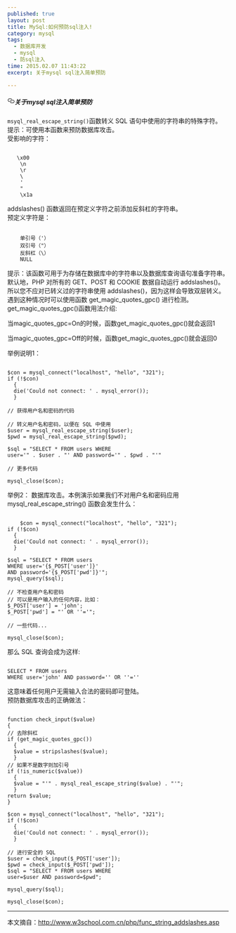 ```yaml
---
published: true
layout: post
title: MySql:如何预防sql注入!
category: mysql
tags:
  - 数据库开发
  - mysql
  - 防sql注入
time: 2015.02.07 11:43:22
excerpt: 关于mysql sql注入简单预防

---
```

<h5><a id="user-content-关于mysql-sql注入简单预防" class="anchor" href="#关于mysql-sql注入简单预防" aria-hidden="true"><svg aria-hidden="true" class="octicon octicon-link" height="16" version="1.1" viewBox="0 0 16 16" width="16"><path fill-rule="evenodd" d="M4 9h1v1H4c-1.5 0-3-1.69-3-3.5S2.55 3 4 3h4c1.45 0 3 1.69 3 3.5 0 1.41-.91 2.72-2 3.25V8.59c.58-.45 1-1.27 1-2.09C10 5.22 8.98 4 8 4H4c-.98 0-2 1.22-2 2.5S3 9 4 9zm9-3h-1v1h1c1 0 2 1.22 2 2.5S13.98 12 13 12H9c-.98 0-2-1.22-2-2.5 0-.83.42-1.64 1-2.09V6.25c-1.09.53-2 1.84-2 3.25C6 11.31 7.55 13 9 13h4c1.45 0 3-1.69 3-3.5S14.5 6 13 6z"></path></svg></a>关于mysql sql注入简单预防</h5>

<p><code>msyql_real_escape_string()</code>函数转义 SQL 语句中使用的字符串的特殊字符。<br>
提示：可使用本函数来预防数据库攻击。<br>
受影响的字符：<br></p>

<pre><code>
   \x00
    \n
    \r
    \
    '
    "
    \x1a
</code></pre>

<p>addslashes() 函数返回在预定义字符之前添加反斜杠的字符串。<br>
预定义字符是：<br></p>

<pre><code>
    单引号（'）
    双引号（"）
    反斜杠（\）
    NULL
</code></pre>

<p>提示：该函数可用于为存储在数据库中的字符串以及数据库查询语句准备字符串。<br>
默认地，PHP 对所有的 GET、POST 和 COOKIE 数据自动运行 addslashes()。所以您不应对已转义过的字符串使用 addslashes()，因为这样会导致双层转义。遇到这种情况时可以使用函数 get_magic_quotes_gpc() 进行检测。<br>
get_magic_quotes_gpc()函数用法介绍: <br></p>

<p>当magic_quotes_gpc=On的时候，函数get_magic_quotes_gpc()就会返回1</p>

<p>当magic_quotes_gpc=Off的时候，函数get_magic_quotes_gpc()就会返回0</p>

<p>举例说明1：</p>

<pre><code>
$con = mysql_connect("localhost", "hello", "321");
if (!$con)
  {
  die('Could not connect: ' . mysql_error());
  }

// 获得用户名和密码的代码

// 转义用户名和密码，以便在 SQL 中使用
$user = mysql_real_escape_string($user);
$pwd = mysql_real_escape_string($pwd);

$sql = "SELECT * FROM users WHERE
user='" . $user . "' AND password='" . $pwd . "'"

// 更多代码

mysql_close($con);
</code></pre>

<p>举例2：
数据库攻击。本例演示如果我们不对用户名和密码应用 mysql_real_escape_string() 函数会发生什么：</p>

<pre><code>
    $con = mysql_connect("localhost", "hello", "321");
if (!$con)
  {
  die('Could not connect: ' . mysql_error());
  }

$sql = "SELECT * FROM users
WHERE user='{$_POST['user']}'
AND password='{$_POST['pwd']}'";
mysql_query($sql);

// 不检查用户名和密码
// 可以是用户输入的任何内容，比如：
$_POST['user'] = 'john';
$_POST['pwd'] = "' OR ''='";

// 一些代码...

mysql_close($con);
</code></pre>

<p>那么 SQL 查询会成为这样:</p>

<pre><code>
SELECT * FROM users
WHERE user='john' AND password='' OR ''=''
</code></pre>

<p>这意味着任何用户无需输入合法的密码即可登陆。<br>
预防数据库攻击的正确做法：</p>

<pre><code>
function check_input($value)
{
// 去除斜杠
if (get_magic_quotes_gpc())
  {
  $value = stripslashes($value);
  }
// 如果不是数字则加引号
if (!is_numeric($value))
  {
  $value = "'" . mysql_real_escape_string($value) . "'";
  }
return $value;
}

$con = mysql_connect("localhost", "hello", "321");
if (!$con)
  {
  die('Could not connect: ' . mysql_error());
  }

// 进行安全的 SQL
$user = check_input($_POST['user']);
$pwd = check_input($_POST['pwd']);
$sql = "SELECT * FROM users WHERE
user=$user AND password=$pwd";

mysql_query($sql);

mysql_close($con);
</code></pre>

<hr>

<p>本文摘自：<a href="http://www.w3school.com.cn/php/func_string_addslashes.asp">http://www.w3school.com.cn/php/func_string_addslashes.asp<span id="transmark" style="display: none; width: 0px; height: 0px;"></span></a></p>